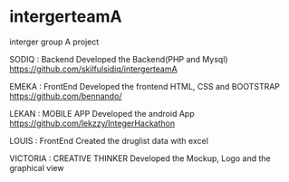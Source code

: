# intergerteamA
interger group A project

SODIQ  : Backend  Developed the Backend(PHP and Mysql)   https://github.com/skilfulsidiq/intergerteamA

EMEKA : FrontEnd  Developed the frontend HTML, CSS and BOOTSTRAP https://github.com/bennando/

LEKAN : MOBILE APP Developed the android App https://github.com/lekzzy/IntegerHackathon

LOUIS : FrontEnd    Created the druglist data with excel

VICTORIA : CREATIVE THINKER  Developed the Mockup, Logo and  the graphical view
